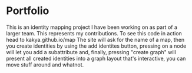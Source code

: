 # Portfolio
This is an identity mapping project I have been working on as part of a larger team. This represents my contributions.
To see this code in action head to kakya.github.io/map
The site will ask for the name of a map, then you create identities by using the add identites button, pressing on a node will let you add a subattribute and, finally, pressing "create graph" will present all created identities into a graph layout that's interactive, you can move stuff around and whatnot.